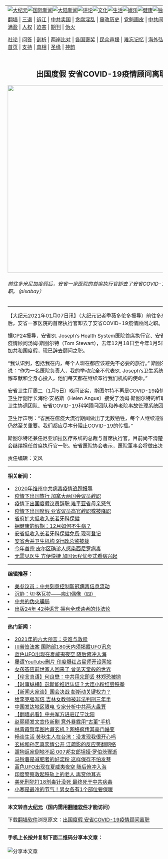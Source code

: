 <a name="1" id="1" target="_blank"></a><span id="1"></span>
<table align=center border="0"><tr><td colspan="2" VALIGN=TOP><a href="https://github.com/eibgjv3774/djy/blob/master/gb/nsc413.md#1"><img src="https://raw.githubusercontent.com/eibgjv3774/www/master/t/djy/1.jpg" title="大纪元"></a><a href="https://github.com/eibgjv3774/djy/blob/master/gb/n24hr.md#1"><img src="https://raw.githubusercontent.com/eibgjv3774/www/master/t/djy/3.jpg" title="国际新闻"></a><a href="https://github.com/eibgjv3774/djy/blob/master/gb/nsc413.md#1"><img src="https://raw.githubusercontent.com/eibgjv3774/www/master/t/djy/4.jpg" title="大陆新闻"></a><a href="https://github.com/eibgjv3774/djy/blob/master/gb/news392.md#1"><img src="https://raw.githubusercontent.com/eibgjv3774/www/master/t/djy/5.jpg" title="评论"></a><a href="https://github.com/eibgjv3774/djy/blob/master/gb/news2007.md#1"><img src="https://raw.githubusercontent.com/eibgjv3774/www/master/t/djy/6.jpg" title="文化"></a><a href="https://github.com/eibgjv3774/djy/blob/master/gb/news2008.md#1"><img src="https://raw.githubusercontent.com/eibgjv3774/www/master/t/djy/7.jpg" title="生活"></a><a href="https://github.com/eibgjv3774/djy/blob/master/gb/ncyule.md#1"><img src="https://raw.githubusercontent.com/eibgjv3774/www/master/t/djy/8.jpg" title="娱乐"></a><a href="https://github.com/eibgjv3774/djy/blob/master/gb/nsc1002.md#1"><img src="https://raw.githubusercontent.com/eibgjv3774/www/master/t/djy/9.jpg" title="健康"><a href="https://github.com/eibgjv3774/djy/blob/master/gb/nf6092.md#1"><img src="https://raw.githubusercontent.com/eibgjv3774/www/master/t/djy/10a.jpg" title="独家"></a><a href="https://github.com/eibgjv3774/djy/blob/master/gb/nf4514.md#1"><img src="https://raw.githubusercontent.com/eibgjv3774/www/master/t/djy/12a.jpg" title="头条"></a></td></tr>
<tr><td colspan="2" VALIGN=TOP><a target="_blank" href="https://github.com/eibgjv3774/www/blob/master/README.md?zsrh#1">翻墙</a> | <a target="_blank" href="https://github.com/eibgjv3774/djy/blob/master/gb/nf5657.md#1">三退</a> | <a target="_blank" href="https://github.com/eibgjv3774/djy/blob/master/gb/nf6124.md#1">诉江</a> | <a target="_blank" href="https://github.com/eibgjv3774/djy/blob/master/gb/nf1176117.md#1">中共卖国</a> | <a target="_blank" href="https://github.com/eibgjv3774/djy/blob/master/gb/nf5773.md#1">贪腐淫乱</a> | <a target="_blank" href="https://github.com/eibgjv3774/djy/blob/master/gb/nf1176115.md#1">窜改历史</a> | <a target="_blank" href="https://github.com/eibgjv3774/djy/blob/master/gb/nf1176107.md#1">党魁画皮</a> | <a target="_blank" href="https://github.com/eibgjv3774/djy/blob/master/gb/nf1320400.md#1">中共间谍</a> | <a target="_blank" href="https://github.com/eibgjv3774/djy/blob/master/gb/nf1176114.md#1">破坏传统</a> | <a target="_blank" href="https://github.com/eibgjv3774/ntdtv/blob/master/gb/prog447_1.md#1">恶贯满盈</a> | <a target="_blank" href="https://github.com/eibgjv3774/djy/blob/master/gb/ncid278.md#1">人权</a> | <a target="_blank" href="https://github.com/eibgjv3774/djy/blob/master/gb/nf1176111.md#1">迫害</a> | <a target="_blank" href="https://gitlab.com/szzdlab/mh-qikan/blob/master/README.md#1">期刊</a> | <a target="_blank" href="https://github.com/eibgjv3774/djy/blob/master/gb/nf5562.md#1">伪火</a></p><p><a target="_blank" href="https://github.com/eibgjv3774/djy/blob/master/gb/9p.md#1">社论</a> | <a target="_blank" href="https://github.com/eibgjv3774/djy/blob/master/gb/nf4378.md#1">问答</a> | <a target="_blank" href="https://github.com/eibgjv3774/djy/blob/master/gb/nf5792.md#1">剖析</a> | <a target="_blank" href="https://github.com/eibgjv3774/djy/blob/master/gb/nf5735.md#1">两岸比对</a> | <a target="_blank" href="https://github.com/eibgjv3774/djy/blob/master/gb/nf6119.md#1">各国褒奖</a> | <a target="_blank" href="https://github.com/eibgjv3774/djy/blob/master/gb/nf6120.md#1">民众声援</a> | <a target="_blank" href="https://github.com/eibgjv3774/djy/blob/master/gb/nf1188594.md#1">难忘记忆</a> | <a target="_blank" href="https://github.com/eibgjv3774/djy/blob/master/gb/nf3180.md#1">海外弘传</a> | <a target="_blank" href="https://github.com/eibgjv3774/djy/blob/master/gb/nf5410.md#1">万人上访</a> | <a target="_blank" href="https://github.com/eibgjv3774/www/blob/master/README.md?zsrh#1">平台首页</a> | <a target="_blank" href="https://github.com/eibgjv3774/djy/blob/master/gb/nf4386.md#1">支持</a> | <a target="_blank" href="https://github.com/eibgjv3774/djy/blob/master/gb/nf4389.md#1">真相</a> | <a target="_blank" href="https://github.com/eibgjv3774/djy/blob/master/gb/nf5790.md#1">圣缘</a> | <a target="_blank" href="https://github.com/eibgjv3774/djy/blob/master/gb/nf4786.md#1">神韵</a></td></tr>
<tr><td VALIGN=TOP width="626"><h2 align=center>出国度假 安省COVID-19疫情顾问离职</h2>
<img width="600" src="https://i.epochtimes.com/assets/uploads/2017/12/ccccbeach-hut-237489-600x400.jpg" />
<h6>前往多米尼加度假后，安省一家医院的首席执行官卸去了安省COVID-19疫情顾问之职。（pixabay）
</h6>
<hr>
<p>【大纪元2021年01月07日讯】（大纪元记者季薇多伦多报导）前往多米尼加<ahref="https://github.com/eibgjv3774/djy/blob/master/gb/tag/%E5%BA%A6%E5%81%87.md#1">度假</a>后，安省一家医院的首席执行官卸去了安省COVID-19疫情顾问之职。</p>
<p>据CP24报导，安省St. Joseph’s Health System医院首席执行官、安省COVID-19疫情顾问汤姆·斯图尔特（Tom Stewart），去年12月18日至今年1月5日前往多米尼加共和国<ahref="https://github.com/eibgjv3774/djy/blob/master/gb/tag/%E5%BA%A6%E5%81%87.md#1">度假</a>，现已辞去顾问之职。</p>
<p>“我认识到，包括我在内，每个人现在都应该避免不必要的旅行。” 斯图尔特道歉说：“作为一名医院负责人，我的举动完全不代表St. Joseph’s卫生系统工作人员的不懈奉献和全身心投入，他们每天都在继续奉行我们机构的使命。”</p>
<p>安省卫生厅周二（1月5日）晚间证实，斯图尔特不再是COVID-19疫情顾问。“安省卫生厅副厅长海伦·安格斯（Helen Angus）接受了汤姆·斯图尔特的辞职，他不再是卫生协调团队、安省COVID-19科学顾问团队和养老院事故管理系统团队的成员。”</p>
<p>卫生厅声明：“省民在瘟疫大流行期间做出了无数牺牲，每个人继续遵循公共卫生建议仍然至关重要。我们都应尽本分阻止COVID-19的传播。”</p>
<p>斯图尔特还兼任尼亚加拉医疗系统的总裁与首席执行官。目前尚不清楚斯图尔特是否会继续担任首席执行官一职。安省医院协会表示，医院董事会将做出决定。◇</p>
<p>责任编辑：文风</p>

<hr>


<strong>相关新闻：</strong>
<li><a href="https://github.com/eibgjv3774/djy/blob/master/gb/21/1/2/n12661770.md#1">2020年维州中共病毒疫情追踪报导</a></li>
<li><a href="https://github.com/eibgjv3774/djy/blob/master/gb/21/1/4/n12666618.md#1">疫情下出国旅行 加拿大两国会议员辞职</a></li>
<li><a href="https://github.com/eibgjv3774/djy/blob/master/gb/21/1/5/n12668764.md#1">疫情下出国度假议员辞职 难平亚省母亲怒气</a></li>
<li><a href="https://github.com/eibgjv3774/djy/blob/master/gb/21/1/5/n12668894.md#1">疫情下出国度假 亚省议员高官辞职或被降职</a></li>
<li><a href="https://github.com/eibgjv3774/djy/blob/master/gb/20/9/3/n12376593.md#1">省府扩大低收入长者牙科保健</a></li>
<li><a href="https://github.com/eibgjv3774/djy/blob/master/gb/19/12/1/n11693816.md#1">拥健康的假期：12月如何不生病？</a></li>
<li><a href="https://github.com/eibgjv3774/djy/blob/master/gb/19/11/20/n11669960.md#1">安省低收入长者牙科保健免费 现可登记</a></li>
<li><a href="https://github.com/eibgjv3774/djy/blob/master/gb/19/11/13/n11653806.md#1">安省合并卫生机构 9行政总监被裁</a></li>
<li><a href="https://github.com/eibgjv3774/djy/blob/master/gb/19/9/27/n11549330.md#1">今年首宗 皮尔区确诊人感染西尼罗病毒</a></li>
<li><a href="https://github.com/eibgjv3774/djy/blob/master/gb/19/8/6/n11433461.md#1">无需见医生 方便快捷 加国远程优步式看病兴起</a></li>
<hr>


<strong>编辑推荐：</strong>
<li><a href="https://github.com/onzhi266/djy/blob/master/gb/20/2/22/n11887949.md#1">美参议员：中共刻意控制新冠病毒信息流动</a></li>
<li><a href="https://github.com/tsiac2612/djy/blob/master/gb/18/2/20/n10157890.md#1" target="_blank">沉静：切·格瓦拉——魔幻偶像（四）</a></li><li><a href="https://github.com/eibgjv3774/djy/blob/master/gb/16/1/21/n4622075.md?dfh#1" target="_blank">中共的伪火骗局</a></li><li><a href="https://github.com/tsiac2612/djy/blob/master/gb/19/1/5/n10955468.md#1" target="_blank">出版24年 42种语言 拥有全球读者的转法轮</a></li>
<hr>

<strong>热门新闻：</strong>
<li><a href="https://github.com/eibgjv3774/djy/blob/master/gb/20/12/30/n12654008.md#1">2021年的六大预言：灾难与救赎</a></li>
<li><a href="https://github.com/eibgjv3774/djy/blob/master/gb/21/1/1/n12659278.md#1">川普签法案 国防部180天内须揭露UFO讯息</a></li>
<li><a href="https://github.com/eibgjv3774/djy/blob/master/gb/21/1/4/n12665017.md#1">蓝色UFO出现在夏威夷夜空 随后俯冲入海</a></li>
<li><a href="https://github.com/eibgjv3774/djy/blob/master/gb/21/1/3/n12663595.md#1">屡遭YouTube删片 印度爆红占星师开设网站</a></li>
<li><a href="https://github.com/eibgjv3774/djy/blob/master/gb/20/11/3/n12522086.md#1">女孩答应前世家人回来了 曾见天堂般的世界</a></li>
<li><a href="https://github.com/eibgjv3774/djy/blob/master/gb/21/1/6/n12670707.md#1">【珍言真语】何良懋：中共用完即丢 林郑恐被抛</a></li>
<li><a href="https://github.com/eibgjv3774/djy/blob/master/gb/21/1/6/n12669386.md#1">【时事纵横】彭斯能推迟认证？大连小粉红尝铁拳</a></li>
<li><a href="https://github.com/eibgjv3774/djy/blob/master/gb/21/1/6/n12670959.md#1">【新闻大家谈】国会决战 彭斯动关键权力？</a></li>
<li><a href="https://github.com/eibgjv3774/djy/blob/master/gb/21/1/4/n12666576.md#1">给李克强写信 吉林女教师被非法判刑三年半</a></li>
<li><a href="https://github.com/eibgjv3774/djy/blob/master/gb/21/1/5/n12667129.md#1">中国发达地区限电 专家分析中共两大盘算</a></li>
<li><a href="https://github.com/eibgjv3774/djy/blob/master/gb/21/1/5/n12667303.md#1">【翻墙必看】中共军方进驻辽宁沈阳</a></li>
<li><a href="https://github.com/eibgjv3774/djy/blob/master/gb/21/1/4/n12664632.md#1">赵丽颖发文宣传新剧 意外暴露用“古董”手机</a></li>
<li><a href="https://github.com/eibgjv3774/djy/blob/master/gb/21/1/4/n12666681.md#1">林青霞贺年图片藏玄机？网络疯传其豪门婚变</a></li>
<li><a href="https://github.com/eibgjv3774/djy/blob/master/gb/21/1/5/n12667940.md#1">畅谈生活 黄秋生人在台湾：没发现我很开心吗</a></li>
<li><a href="https://github.com/eibgjv3774/djy/blob/master/gb/21/1/3/n12664153.md#1">玄彬和孙艺真恋情公开 江疏影的反应笑翻网络</a></li>
<li><a href="https://github.com/eibgjv3774/djy/blob/master/gb/21/1/4/n12666446.md#1">遛狗返家倒地不起 007邦女郎坦娅·罗伯茨骤逝</a></li>
<li><a href="https://github.com/eibgjv3774/djy/blob/master/gb/21/1/4/n12665282.md#1">马铃薯是减肥者的好淀粉 这样保存不怕发芽</a></li>
<li><a href="https://github.com/eibgjv3774/djy/blob/master/gb/21/1/4/n12665017.md#1">蓝色UFO出现在夏威夷夜空 随后俯冲入海</a></li>
<li><a href="https://github.com/eibgjv3774/djy/blob/master/gb/21/1/4/n12665269.md#1">印度警察救起铁轨上的老人 再赏他耳光</a></li>
<li><a href="https://github.com/eibgjv3774/djy/blob/master/gb/21/1/4/n12665511.md#1">美死刑犯打18剂毒针没死 最终死于中共病毒</a></li>
<li><a href="https://github.com/eibgjv3774/djy/blob/master/gb/21/1/4/n12666327.md#1">小寒是最冷的节气！男女各有1个部位要保暖</a></li>
<hr>

<strong>本文转自<a href="https://www.epochtimes.com">大纪元</a>（国内需用<a href="https://github.com/eibgjv3774/www/blob/master/README.md#8">翻墙软件</a>才能访问）</strong><p>下载<a href="https://github.com/eibgjv3774/www/blob/master/README.md#8">翻墙软件</a>浏览原文：<a href="https://www.epochtimes.com/gb/21/1/7/n12672172.htm">出国度假 安省COVID-19疫情顾问离职</a></p><hr>

<strong>手机上长按并复制下面二维码分享本文章：</strong><br><br><img src="https://chart.apis.google.com/chart?cht=qr&chs=240x240&choe=UTF-8&chld=M|2&chl=https://github.com/eibgjv3774/djy/blob/master/gb/21/1/7/n12672172.md%231" title="分享本文章"></td><td VALIGN=TOP><a href="https://github.com/eibgjv3774/djy/blob/master/gb/16/1/21/n4622075.md?dfh#1" target="_blank"><img src="https://raw.githubusercontent.com/eibgjv3774/djy/master/gb/300/wei-f1.jpg" title="中共的伪火骗局"  alt="中共的伪火骗局"></a><br><a href="https://github.com/eibgjv3774/www/blob/master/README.md?dfh#9" target="_blank"><img src="https://raw.githubusercontent.com/eibgjv3774/djy/master/gb/300/yong-h.jpg" title="永恒的见证"  alt="永恒的见证"></a><br><a href="https://github.com/eibgjv3774/djy/blob/master/gb/13/9/29/n3974789.md?dfh#1" target="_blank"><img src="https://raw.githubusercontent.com/eibgjv3774/djy/master/gb/300/shang-lnz.jpg" title="善良女子被中共投男牢"  alt="善良女子被中共投男牢"></a><br><a href="https://github.com/eibgjv3774/djy/blob/master/gb/16/3/16/n4663449.md?dfh#1" target="_blank"><img src="https://raw.githubusercontent.com/eibgjv3774/djy/master/gb/300/huo-z3.jpg" title="警卫目击活摘器官"  alt="警卫目击活摘器官"></a><br><a href="https://github.com/eibgjv3774/djy/blob/master/gb/16/8/7/n8177641.md?dfh#1" target="_blank"><img src="https://raw.githubusercontent.com/eibgjv3774/djy/master/gb/300/huo-z4.jpg" title="证人描述活摘恐怖"  alt="证人描述活摘恐怖"></a><br><a href="https://github.com/eibgjv3774/djy/blob/master/gb/10/4/19/n2881569.md?dfh#1" target="_blank"><img src="https://raw.githubusercontent.com/eibgjv3774/djy/master/gb/300/huo-z1.jpg" title="揭开活摘器官黑幕"  alt="揭开活摘器官黑幕"></a><br><a href="https://github.com/eibgjv3774/djy/blob/master/gb/10/11/7/n3077476.md?dfh#1" target="_blank"><img src="https://raw.githubusercontent.com/eibgjv3774/djy/master/gb/300/ma-ks.jpg" title="马克思的成魔之路"  alt="马克思的成魔之路"></a><br><a href="https://github.com/eibgjv3774/djy/blob/master/gb/14/6/9/n4173977.md?dfh#1" target="_blank"><img src="https://raw.githubusercontent.com/eibgjv3774/djy/master/gb/300/chang-zs.jpg" title="藏字石 蕴天机"  alt="藏字石 蕴天机"></a><br><a href="https://github.com/eibgjv3774/djy/blob/master/gb/18/5/10/n10381511.md?dfh#1" target="_blank"><img src="https://raw.githubusercontent.com/eibgjv3774/djy/master/gb/300/st1.jpg" title="关注3亿人三退"  alt="关注3亿人三退"></a><br><a href="https://github.com/eibgjv3774/djy/blob/master/gb/18/3/21/n10237682.md?dfh#1" target="_blank"><img src="https://raw.githubusercontent.com/eibgjv3774/djy/master/gb/300/jie-t.jpg" title="解体中共复兴中华"  alt="解体中共复兴中华"></a><br><a href="https://github.com/eibgjv3774/djy/blob/master/gb/9/2/9/n2422991.md?dfh#1" target="_blank"><img src="https://raw.githubusercontent.com/eibgjv3774/djy/master/gb/300/gao-zs.jpg" title="中共迫害良心律师"  alt="中共迫害良心律师"></a><br><a href="https://github.com/eibgjv3774/djy/blob/master/gb/18/12/9/n10900044.md?dfh#1" target="_blank"><img src="https://raw.githubusercontent.com/eibgjv3774/djy/master/gb/300/sj1.jpg" title="303万人举报江泽民"  alt="303万人举报江泽民"></a><br><a href="https://github.com/eibgjv3774/djy/blob/master/gb/18/8/28/n10672014.md?dfh#1" target="_blank"><img src="https://raw.githubusercontent.com/eibgjv3774/djy/master/gb/300/sj2.jpg" title="这些官员为何起诉江泽民"  alt="这些官员为何起诉江泽民"></a><br><a href="https://github.com/eibgjv3774/djy/blob/master/gb/8/12/18/n2367165.md?dfh#1" target="_blank"><img src="https://raw.githubusercontent.com/eibgjv3774/djy/master/gb/300/liangan.jpg" title="海峡两岸的强烈对比"  alt="海峡两岸的强烈对比"></a><br><a href="https://github.com/eibgjv3774/djy/blob/master/gb/15/12/10/n4593139.md?dfh#1" target="_blank"><img src="https://raw.githubusercontent.com/eibgjv3774/djy/master/gb/300/jia-ndzl.jpg" title="加拿大总理的贺信"  alt="加拿大总理的贺信"></a><br><a href="https://github.com/eibgjv3774/djy/blob/master/gb/11/6/17/n3289382.md?dfh#1" target="_blank"><img src="https://raw.githubusercontent.com/eibgjv3774/djy/master/gb/300/xiao-wd.jpg" title="探寻真相兼听则明"  alt="探寻真相兼听则明"></a><br><a href="https://github.com/eibgjv3774/djy/blob/master/gb/18/10/27/n10812623.md?dfh#1" target="_blank"><img src="https://raw.githubusercontent.com/eibgjv3774/djy/master/gb/300/yindu.jpg" title="印度媒体报道东方"  alt="印度媒体报道东方"></a><br><a href="https://github.com/eibgjv3774/djy/blob/master/gb/18/6/9/n10469652.md?dfh#1" target="_blank"><img src="https://raw.githubusercontent.com/eibgjv3774/djy/master/gb/300/xie-j.jpg" title="不一样的海外校园"  alt="不一样的海外校园"></a><br><a href="https://github.com/eibgjv3774/djy/blob/master/gb/7/4/5/n1669415.md?dfh#1" target="_blank"><img src="https://raw.githubusercontent.com/eibgjv3774/djy/master/gb/300/li-up.jpg" title="从大师到徒弟的传奇"  alt="从大师到徒弟的传奇"></a><br><a href="https://github.com/eibgjv3774/djy/blob/master/gb/17/5/26/n9191512.md?dfh#1" target="_blank"><img src="https://raw.githubusercontent.com/eibgjv3774/djy/master/gb/300/zfl2.jpg" title="亿万人与东方一本奇书"  alt="亿万人与东方一本奇书"></a><br><a href="https://github.com/eibgjv3774/djy/blob/master/gb/13/11/27/n4020290.md?dfh#1" target="_blank"><img src="https://raw.githubusercontent.com/eibgjv3774/djy/master/gb/300/zhen-h.jpg" title="大陆见不到的震撼场面"  alt="大陆见不到的震撼场面"></a><br><a href="https://github.com/eibgjv3774/djy/blob/master/gb/15/7/17/n4482910.md?dfh#1" target="_blank"><img src="https://raw.githubusercontent.com/eibgjv3774/djy/master/gb/300/dalu-sk.jpg" title="人心向善 大陆当初盛况"  alt="人心向善 大陆当初盛况"></a><br><a href="https://github.com/eibgjv3774/djy/blob/master/gb/19/1/5/n10955468.md?dfh#1" target="_blank"><img src="https://raw.githubusercontent.com/eibgjv3774/djy/master/gb/300/zfl1.jpg" title="追寻真理 这书讲什么"  alt="追寻真理 这书讲什么"></a><br><a href="https://github.com/eibgjv3774/www/blob/master/README.md?dfh#1" target="_blank"><img src="https://raw.githubusercontent.com/eibgjv3774/djy/master/gb/300/fq1.jpg" title="下载免费翻墙软件"  alt="下载免费翻墙软件"></a><br></td></tr></table>
